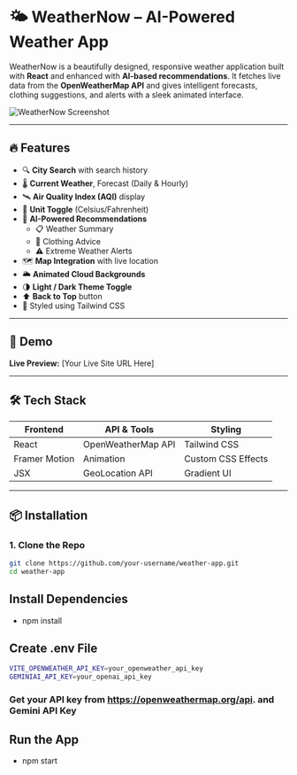 # 🌤️ WeatherNow – AI-Powered Weather App

WeatherNow is a beautifully designed, responsive weather application built with **React** and enhanced with **AI-based recommendations**. It fetches live data from the **OpenWeatherMap API** and gives intelligent forecasts, clothing suggestions, and alerts with a sleek animated interface.

![WeatherNow Screenshot](![image](https://github.com/user-attachments/assets/93dffab4-7055-48e0-a1e5-22a8a1039d01)
) <!-- Optional: Add an actual screenshot -->

---

## 🔥 Features

- 🔍 **City Search** with search history
- 🌡️ **Current Weather**, Forecast (Daily & Hourly)
- 🛰️ **Air Quality Index (AQI)** display
- 🧭 **Unit Toggle** (Celsius/Fahrenheit)
- 🧠 **AI-Powered Recommendations**
  - 📋 Weather Summary
  - 👕 Clothing Advice
  - ⚠️ Extreme Weather Alerts
- 🗺️ **Map Integration** with live location
- 🌥️ **Animated Cloud Backgrounds**
- 🌗 **Light / Dark Theme Toggle**
- ⬆️ **Back to Top** button
- 🎨 Styled using Tailwind CSS

---

## 🚀 Demo

**Live Preview:** [Your Live Site URL Here]

---

## 🛠️ Tech Stack

| Frontend   | API & Tools       | Styling       |
|------------|-------------------|---------------|
| React      | OpenWeatherMap API| Tailwind CSS  |
| Framer Motion |   Animation    | Custom CSS Effects |
| JSX        | GeoLocation API   | Gradient UI   |

---

## 📦 Installation

### 1. Clone the Repo

```bash
git clone https://github.com/your-username/weather-app.git
cd weather-app
```

## Install Dependencies
- npm install
  
## Create .env File

```bash
VITE_OPENWEATHER_API_KEY=your_openweather_api_key
GEMINIAI_API_KEY=your_openai_api_key
```

### Get your API key from https://openweathermap.org/api. and Gemini API Key

## Run the App
- npm start
